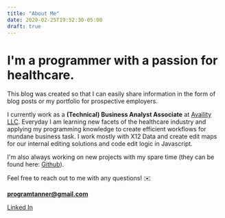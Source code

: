 ```yaml
---
title: "About Me"
date: 2020-02-25T19:52:30-05:00
draft: true
---
```


# I'm a programmer with a passion for healthcare.

This blog was created so that I can easily share information in the form of blog posts or my portfolio for prospective employers. 

I currently work as a **(Technical) Business Analyst Associate** at [Availity LLC](https://www.availity.com/). Everyday I am learning new facets of the healthcare industry and applying my programming knowledge to create efficient workflows for mundane business task. I work mostly with X12 Data and create edit maps for our internal editing solutions and code edit logic in Javascript. 

I'm also always working on new projects with my spare time (they can be found here: [Github](https://github.com/tannerbyers)). 

Feel free to reach out to me with any questions! ✉️

**programtanner@gmail.com**

[Linked In](https://www.linkedin.com/in/tanner-byers-2409b6160/)